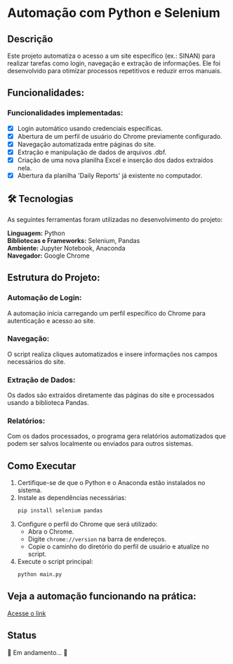 # Automação com Python e Selenium  

## Descrição  
Este projeto automatiza o acesso a um site específico (ex.: SINAN) para realizar tarefas como login, navegação e extração de informações. Ele foi desenvolvido para otimizar processos repetitivos e reduzir erros manuais.  

## Funcionalidades:  

### Funcionalidades implementadas:  
- [x] Login automático usando credenciais específicas.  
- [x] Abertura de um perfil de usuário do Chrome previamente configurado.  
- [x] Navegação automatizada entre páginas do site.  
- [x] Extração e manipulação de dados de arquivos .dbf.
- [x] Criação de uma nova planilha Excel e inserção dos dados extraídos nela.
- [x] Abertura da planilha 'Daily Reports' já existente no computador.   

## 🛠 Tecnologias  
As seguintes ferramentas foram utilizadas no desenvolvimento do projeto:  

**Linguagem:** Python  
**Bibliotecas e Frameworks:** Selenium, Pandas  
**Ambiente:** Jupyter Notebook, Anaconda  
**Navegador:** Google Chrome  

## Estrutura do Projeto:  

### Automação de Login:  
A automação inicia carregando um perfil específico do Chrome para autenticação e acesso ao site.  

### Navegação:  
O script realiza cliques automatizados e insere informações nos campos necessários do site.  

### Extração de Dados:  
Os dados são extraídos diretamente das páginas do site e processados usando a biblioteca Pandas.  

### Relatórios:  
Com os dados processados, o programa gera relatórios automatizados que podem ser salvos localmente ou enviados para outros sistemas.  

## Como Executar  
1. Certifique-se de que o Python e o Anaconda estão instalados no sistema.  
2. Instale as dependências necessárias:  
   ```bash  
   pip install selenium pandas  
   ```  
3. Configure o perfil do Chrome que será utilizado:  
   - Abra o Chrome.  
   - Digite `chrome://version` na barra de endereços.  
   - Copie o caminho do diretório do perfil de usuário e atualize no script.  
4. Execute o script principal:  
   ```bash  
   python main.py  
   ```
## Veja a automação funcionando na prática:
[Acesse o link](https://drive.google.com/file/d/1ohVG0MiZkgCebL4HyFB8aL8ue2DtJO9S/view?usp=drive_link)

## Status  
🚧 Em andamento... 🚧  
